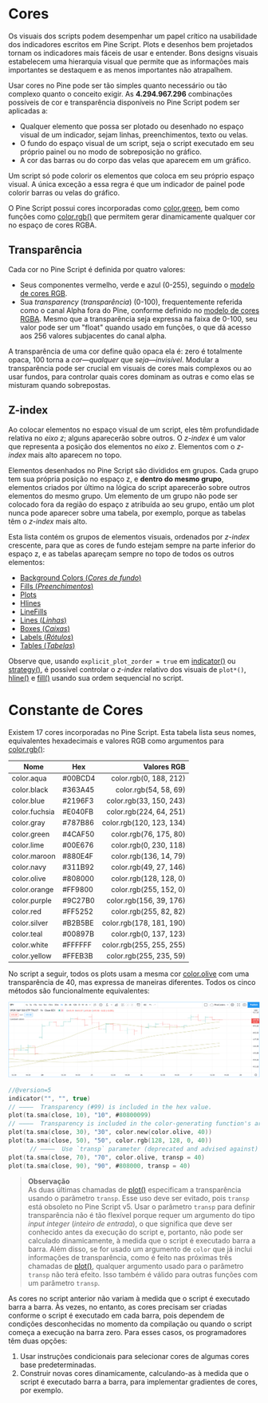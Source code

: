
# Cores

Os visuais dos scripts podem desempenhar um papel crítico na usabilidade dos indicadores escritos em Pine Script. Plots e desenhos bem projetados tornam os indicadores mais fáceis de usar e entender. Bons designs visuais estabelecem uma hierarquia visual que permite que as informações mais importantes se destaquem e as menos importantes não atrapalhem.

Usar cores no Pine pode ser tão simples quanto necessário ou tão complexo quanto o conceito exigir. As __4.294.967.296__ combinações possíveis de cor e transparência disponíveis no Pine Script podem ser aplicadas a:

- Qualquer elemento que possa ser plotado ou desenhado no espaço visual de um indicador, sejam linhas, preenchimentos, texto ou velas.
- O fundo do espaço visual de um script, seja o script executado em seu próprio painel ou no modo de sobreposição no gráfico.
- A cor das barras ou do corpo das velas que aparecem em um gráfico.

Um script só pode colorir os elementos que coloca em seu próprio espaço visual. A única exceção a essa regra é que um indicador de painel pode colorir barras ou velas do gráfico.

O Pine Script possui cores incorporadas como [color.green](https://br.tradingview.com/pine-script-reference/v5/#const_color{dot}green), bem como funções como [color.rgb()](https://br.tradingview.com/pine-script-reference/v5/#fun_color{dot}rgb) que permitem gerar dinamicamente qualquer cor no espaço de cores RGBA.

## Transparência

Cada cor no Pine Script é definida por quatro valores:

- Seus componentes vermelho, verde e azul (0-255), seguindo o [modelo de cores RGB](https://en.wikipedia.org/wiki/RGB_color_spaces).
- Sua _transparency_ (_transparência_) (0-100), frequentemente referida como o canal Alpha fora do Pine, conforme definido no [modelo de cores RGBA](https://en.wikipedia.org/wiki/RGB_color_spaces). Mesmo que a transparência seja expressa na faixa de 0-100, seu valor pode ser um "float" quando usado em funções, o que dá acesso aos 256 valores subjacentes do canal alpha.

A transparência de uma cor define quão opaca ela é: zero é totalmente opaca, 100 torna a _cor—qualquer_ que _seja—invisível_. Modular a transparência pode ser crucial em visuais de cores mais complexos ou ao usar fundos, para controlar quais cores dominam as outras e como elas se misturam quando sobrepostas.

## Z-index

Ao colocar elementos no espaço visual de um script, eles têm profundidade relativa no _eixo z_; alguns aparecerão sobre outros. O _z-index_ é um valor que representa a posição dos elementos no _eixo z_. Elementos com o _z-index_ mais alto aparecem no topo.

Elementos desenhados no Pine Script são divididos em grupos. Cada grupo tem sua própria posição no espaço z, e __dentro do mesmo grupo__, elementos criados por último na lógica do script aparecerão sobre outros elementos do mesmo grupo. Um elemento de um grupo não pode ser colocado fora da região do espaço z atribuída ao seu grupo, então um plot nunca pode aparecer sobre uma tabela, por exemplo, porque as tabelas têm o _z-index_ mais alto.

Esta lista contém os grupos de elementos visuais, ordenados por _z-index_ crescente, para que as cores de fundo estejam sempre na parte inferior do espaço z, e as tabelas apareçam sempre no topo de todos os outros elementos:

- [Background Colors (_Cores de fundo_)](https://br.tradingview.com/pine-script-reference/v5/#fun_bgcolor)
- [Fills (_Preenchimentos_)](https://br.tradingview.com/pine-script-reference/v5/#fun_fill)
- [Plots](https://br.tradingview.com/pine-script-reference/v5/#fun_plot)
- [Hlines](https://br.tradingview.com/pine-script-reference/v5/#fun_hline)
- [LineFills](https://br.tradingview.com/pine-script-reference/v5/#fun_linefill)
- [Lines (_Linhas_)](https://br.tradingview.com/pine-script-reference/v5/#fun_line)
- [Boxes (_Caixas_)](https://br.tradingview.com/pine-script-reference/v5/#fun_box)
- [Labels (_Rótulos_)](https://br.tradingview.com/pine-script-reference/v5/#fun_label)
- [Tables (_Tabelas_)](https://br.tradingview.com/pine-script-reference/v5/#fun_table)

Observe que, usando `explicit_plot_zorder = true` em [indicator()](https://br.tradingview.com/pine-script-reference/v5/#fun_indicator) ou [strategy()](https://br.tradingview.com/pine-script-reference/v5/#fun_strategy), é possível controlar o _z-index_ relativo dos visuais de `plot*()`, [hline()](https://br.tradingview.com/pine-script-reference/v5/#fun_hline) e [fill()](https://br.tradingview.com/pine-script-reference/v5/#fun_fill) usando sua ordem sequencial no script.


# Constante de Cores

Existem 17 cores incorporadas no Pine Script. Esta tabela lista seus nomes, equivalentes hexadecimais e valores RGB como argumentos para [color.rgb()](https://br.tradingview.com/pine-script-reference/v5/#fun_color{dot}rgb):

| __Nome__       | __Hex__  | __Valores RGB__           |
| -------------  | -------  | -----------------------:  |
| color.aqua     | #00BCD4  | color.rgb(0, 188, 212)    |
| color.black    | #363A45  | color.rgb(54, 58, 69)     |
| color.blue     | #2196F3  | color.rgb(33, 150, 243)   |
| color.fuchsia  | #E040FB  | color.rgb(224, 64, 251)   |
| color.gray     | #787B86  | color.rgb(120, 123, 134)  |
| color.green    | #4CAF50  | color.rgb(76, 175, 80)    |
| color.lime     | #00E676  | color.rgb(0, 230, 118)    |
| color.maroon   | #880E4F  | color.rgb(136, 14, 79)    |
| color.navy     | #311B92  | color.rgb(49, 27, 146)    |
| color.olive    | #808000  | color.rgb(128, 128, 0)    |
| color.orange   | #FF9800  | color.rgb(255, 152, 0)    |
| color.purple   | #9C27B0  | color.rgb(156, 39, 176)   |
| color.red      | #FF5252  | color.rgb(255, 82, 82)    |
| color.silver   | #B2B5BE  | color.rgb(178, 181, 190)  |
| color.teal     | #00897B  | color.rgb(0, 137, 123)    |
| color.white    | #FFFFFF  | color.rgb(255, 255, 255)  |
| color.yellow   | #FFEB3B  | color.rgb(255, 235, 59)   |

No script a seguir, todos os plots usam a mesma cor [color.olive](https://br.tradingview.com/pine-script-reference/v5/#const_color{dot}olive) com uma transparência de 40, mas expressa de maneiras diferentes. Todos os cinco métodos são funcionalmente equivalentes:

![Constante de Cores](./imgs/Colors-UsingColors-1.png)

```c
//@version=5
indicator("", "", true)
// ————  Transparency (#99) is included in the hex value.
plot(ta.sma(close, 10), "10", #80800099)
// ————  Transparency is included in the color-generating function's arguments.
plot(ta.sma(close, 30), "30", color.new(color.olive, 40))
plot(ta.sma(close, 50), "50", color.rgb(128, 128, 0, 40))
      // ————  Use `transp` parameter (deprecated and advised against)
plot(ta.sma(close, 70), "70", color.olive, transp = 40)
plot(ta.sma(close, 90), "90", #808000, transp = 40)
```

> __Observação__\
> As duas últimas chamadas de [plot()](https://br.tradingview.com/pine-script-reference/v5/#fun_plot) especificam a transparência usando o parâmetro `transp`. Esse uso deve ser evitado, pois `transp` está obsoleto no Pine Script v5. Usar o parâmetro `transp` para definir transparência não é tão flexível porque requer um argumento do tipo _input integer_ (_inteiro de entrada_), o que significa que deve ser conhecido antes da execução do script e, portanto, não pode ser calculado dinamicamente, à medida que o script é executado barra a barra. Além disso, se for usado um argumento de `color` que já inclui informações de transparência, como é feito nas próximas três chamadas de [plot()](https://br.tradingview.com/pine-script-reference/v5/#fun_plot), qualquer argumento usado para o parâmetro `transp` não terá efeito. Isso também é válido para outras funções com um parâmetro `transp`.

As cores no script anterior não variam à medida que o script é executado barra a barra. Às vezes, no entanto, as cores precisam ser criadas conforme o script é executado em cada barra, pois dependem de condições desconhecidas no momento da compilação ou quando o script começa a execução na barra zero. Para esses casos, os programadores têm duas opções:

1. Usar instruções condicionais para selecionar cores de algumas cores base predeterminadas.
2. Construir novas cores dinamicamente, calculando-as à medida que o script é executado barra a barra, para implementar gradientes de cores, por exemplo.
